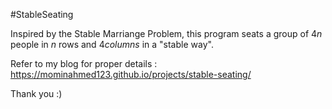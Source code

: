 #StableSeating

Inspired by the Stable Marriange Problem, this program seats a group of $4n$ people in $n$ rows and $4 columns$ in a "stable way". 

Refer to my blog for proper details : https://mominahmed123.github.io/projects/stable-seating/

Thank you :)

